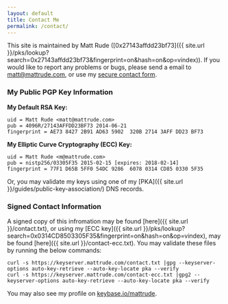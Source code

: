 ```yaml
---
layout: default
title: Contact Me
permalink: /contact/
---
```


This site is maintained by Matt Rude ([0x27143affdd23bf73]({{ site.url }}/pks/lookup?search=0x27143affdd23bf73&fingerprint=on&hash=on&op=vindex)). If you would like to report any problems or bugs, please send a email to <matt@mattrude.com>, or use my <a href="#" onclick="javascript:window.open('https://encrypt.to/matt', '_blank', 'toolbar=no, scrollbars=no, resizable=yes, width=800, height=600');">secure contact form</a>.

### My Public PGP Key Information

**My Default RSA Key:**

    uid = Matt Rude <matt@mattrude.com>
    pub = 4096R/27143AFFDD23BF73 2014-06-21
    fingerprint = AE73 8427 2B91 AD63 5902  320B 2714 3AFF DD23 BF73

**My Elliptic Curve Cryptography (ECC) Key:**

    uid = Matt Rude <m@mattrude.com>
    pub = nistp256/03305F35 2015-02-15 [expires: 2018-02-14]
    fingerprint = 77F1 D65B 5FF0 54DC 9286  6078 0314 CD85 0330 5F35

Or, you may validate my keys using one of my [PKA]({{ site.url }}/guides/public-key-association/) DNS records.

### Signed Contact Information

A signed copy of this infromation may be found [here]({{ site.url }}/contact.txt), or using my [ECC key]({{ site.url }}/pks/lookup?search=0x0314CD8503305F35&fingerprint=on&hash=on&op=vindex), may be found [here]({{ site.url }}/contact-ecc.txt). You may validate these files by running the below commands:

    curl -s https://keyserver.mattrude.com/contact.txt |gpg --keyserver-options auto-key-retrieve --auto-key-locate pka --verify
    curl -s https://keyserver.mattrude.com/contact-ecc.txt |gpg2 --keyserver-options auto-key-retrieve --auto-key-locate pka --verify

You may also see my profile on [keybase.io/mattrude](https://keybase.io/mattrude).

<!--
## Secure Contact Form

<iframe height="600" width="100%" frameborder="0" src="https://encrypt.to/matt"></iframe>
-->
